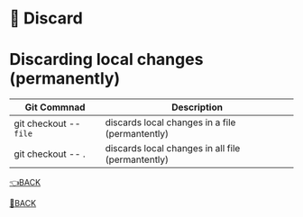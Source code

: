 # :poop: Discard

# Discarding local changes (permanently)

Git Commnad 	            		| Description
----------------------------------- | ---------------
git checkout -- `file` 				| discards local changes in a file (permantently)
git checkout -- .      				| discards local changes in all file (permantently)	

[:point_left:BACK](index.md)

[:couple_with_heart:BACK](../README.md)